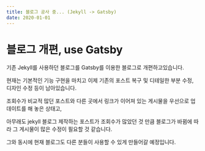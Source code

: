 ```yaml
---
title: 블로그 공사 중... (Jekyll -> Gatsby)
date: 2020-01-01
---
```


# 블로그 개편, use Gatsby

기존 Jekyll를 사용하던 블로그를 Gatsby를 이용한 블로그로 개편하고있습니다.

현재는 기본적인 기능 구현을 마치고 이제 기존의 포스트 복구 및 디테일한 부분 수정, 디자인 수정 등이 남아있습니다.

조회수가 비교적 많던 포스트와 다른 곳에서 링크가 이어져 있는 게시물을 우선으로 업데이트를 해 놓은 상태고,

아무래도 jekyll 블로그 제작하는 포스트가 조회수가 많았던 것 만큼 블로그가 바뀜에 따라 그 게시물이 많은 수정이 필요할 것 같습니다.

그와 동시에 현재 블로그도 다른 분들이 사용할 수 있게 만들어갈 예정입니다.

